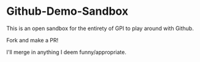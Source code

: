 # Github-Demo-Sandbox

This is an open sandbox for the entirety of GPI to play around with Github. 

Fork and make a PR! 

I'll merge in anything I deem funny/appropriate. 
